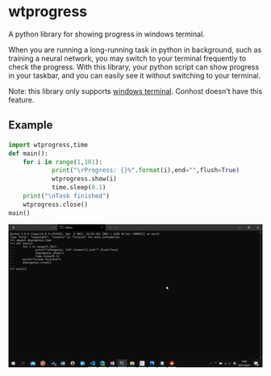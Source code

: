 # wtprogress
A python library for showing progress in windows terminal.

When you are running a long-running task in python in background, such as training a neural network, you may switch to your terminal frequently to check the progress. With this library, your python script can show progress in your taskbar, and you can easily see it without switching to your terminal.

Note: this library only supports [windows terminal](https://www.bing.com/search?q=windows+termina&cvid=449bb659a5224c3bba78d71a7b8f7545&aqs=edge..69i57j0l2j69i59j69i61j69i60j69i61.128398j0j1&pglt=131&FORM=ANNTA1&PC=U531). Conhost doesn't have this feature.

## Example
```py
import wtprogress,time
def main():
    for i in range(1,101):
            print("\rProgress: {}%".format(i),end="",flush=True)
            wtprogress.show(i)
            time.sleep(0.1)
    print("\nTask finished")
    wtprogress.close()
main()
```
![](example.gif)
